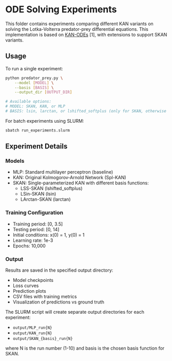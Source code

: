 # ODE Solving Experiments
This folder contains experiments comparing different KAN variants on solving the Lotka-Volterra predator-prey differential equations. This implementation is based on [KAN-ODEs](https://github.com/DENG-MIT/KAN-ODEs) [1], with extensions to support SKAN variants.

## Usage
To run a single experiment:
```bash
python predator_prey.py \
    --model [MODEL] \
    --basis [BASIS] \
    --output_dir [OUTPUT_DIR]

# Available options:
# MODEL: SKAN, KAN, or MLP
# BASIS: lsin, larctan, or lshifted_softplus (only for SKAN, otherwise ignored)
```

For batch experiments using SLURM:
```bash
sbatch run_experiments.slurm
```

## Experiment Details

### Models
- MLP: Standard multilayer perceptron (baseline)
- KAN: Original Kolmogorov-Arnold Network (Spl-KAN)
- SKAN: Single-parameterized KAN with different basis functions:
  - LSS-SKAN (lshifted_softplus)
  - LSin-SKAN (lsin)
  - LArctan-SKAN (larctan)

### Training Configuration
- Training period: [0, 3.5]
- Testing period: [0, 14]
- Initial conditions: x(0) = 1, y(0) = 1
- Learning rate: 1e-3
- Epochs: 10,000

### Output
Results are saved in the specified output directory:
- Model checkpoints
- Loss curves
- Prediction plots
- CSV files with training metrics
- Visualization of predictions vs ground truth

The SLURM script will create separate output directories for each experiment:
- `output/MLP_run{N}`
- `output/KAN_run{N}`
- `output/SKAN_{basis}_run{N}`

where N is the run number (1-10) and basis is the chosen basis function for SKAN.